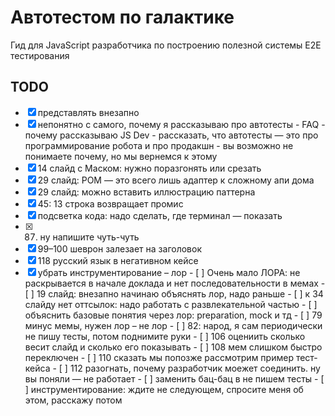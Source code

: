 # Автотестом по галактике

Гид для JavaScript разработчика по построению полезной системы E2E тестирования

## TODO

- [x] представлять внезапно
- [x] непонятно с самого, почему я рассказываю про автотесты
        - FAQ
        - почему рассказываю JS Dev
        - рассказать, что автотесты — это про программирование робота и про продакшн
        - вы возможно не понимаете почему, но мы вернемся к этому
- [x] 14 слайд с Маском: нужно поразгонять или срезать
- [x] 29 слайд: POM — это всего лишь адаптер к сложному апи дома
- [x] 29 слайд: можно вставить иллюстрацию паттерна
- [x] 45: 13 строка возвращает промис
- [x] подсветка кода: надо сделать, где терминал — показать
- [x] 87. ну напишите чуть-чуть
- [x] 99–100 шеврон залезает на заголовок
- [x] 118 русский язык в негативном кейсе
- [x] убрать инструментирование
– лор
        - [ ] Очень мало ЛОРА: не раскрывается в начале доклада и нет последовательности в мемах
        - [ ] 19 слайд: внезапно начинаю объяснять лор, надо раньше
        - [ ] к 34 слайду нет оттсылок: надо работать с развлекательной частью
        - [ ] объяснить базовые понятия через лор: preparation, mock и тд
        - [ ] 79 минус мемы, нужен лор
– не лор
        - [ ] 82: народ, я сам периодически не пишу тесты, потом поднимите руки
        - [ ] 106 оцениить сколько весит слайд и сколько его показывать
        - [ ] 108 мем слишком быстро переключен
        - [ ] 110 сказать мы попозже рассмотрим пример тест-кейса
        - [ ] 112 разогнать, почему разработчик моежет соединить. ну вы поняли — не работает
        - [ ] заменить бац-бац в не пишем тесты
        - [ ] инструментирование: ждите не следующем, спросите меня об этом, расскажу потом
